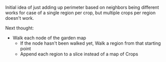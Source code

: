 Initial idea of just adding up perimeter based on neighbors being different works for case of a single region per crop, but multiple crops per region doesn't work.

Next thought:
* Walk each node of the garden map
  * If the node hasn't been walked yet, Walk a region from that starting point
  * Append each region to a slice instead of a map of Crops
